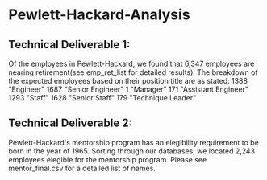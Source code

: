 # Pewlett-Hackard-Analysis
## Technical Deliverable 1:
Of the employees in Pewlett-Hackard, we found that 6,347 employees are nearing retirement(see emp_ret_list for detailed results). The breakdown of the expected employees based on their position title are as stated:
1388	"Engineer"
1687	"Senior Engineer"
1	    "Manager"
171	  "Assistant Engineer"
1293	"Staff"
1628	"Senior Staff"
179	  "Technique Leader"

## Technical Deliverable 2:
Pewlett-Hackard's mentorship program has an elegibility requirement to be born in the year of 1965. Sorting through our databases, we located 2,243 employees elegible for the mentorship program. Please see mentor_final.csv for a detailed list of names.
